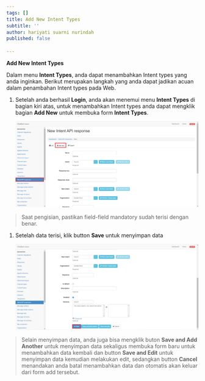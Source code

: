 ```yaml
---
tags: []
title: Add New Intent Types
subtitle: ''
author: hariyati suarni nurindah
published: false

---
```

**Add New Intent Types**

Dalam menu **Intent Types**, anda dapat menambahkan Intent types yang anda inginkan. Berikut merupakan langkah yang anda dapat jadikan acuan dalam penambahan Intent types pada Web.

1. Setelah anda berhasil **Login**, anda akan menemui menu **Intent Types** di bagian kiri atas, untuk menambahkan Intent types anda dapat mengklik bagian **Add New** untuk membuka form **Intent Types**.

   ![](/uploads/intentapi2.PNG)

> Saat pengisian, pastikan field-field mandatory sudah terisi dengan benar.

1. Setelah data terisi, klik button **Save** untuk menyimpan data

   ![](/uploads/intentapi3.PNG)

> Selain menyimpan data, anda juga bisa mengklik buton **Save and Add Another** untuk menyimpan data sekaligus membuka form baru untuk menambahkan data kembali dan button **Save and Edit** untuk menyimpan data kemudian melakukan edit, sedangkan button **Cancel** menandakan anda batal menambahkan data dan otomatis akan keluar dari form add tersebut.